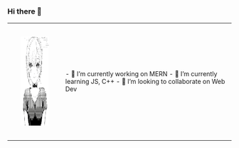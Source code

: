 ### Hi there 👋

  <table>
  <tr>
    <td style="padding: 30px;">
<img src="./indebx.png" style = "height: 200px; width: auto;">
    </td>
    <td>
- 🔭 I’m currently working on MERN
- 🌱 I’m currently learning JS, C++
- 👯 I’m looking to collaborate on Web Dev
    </td>
  </tr>
</table>
